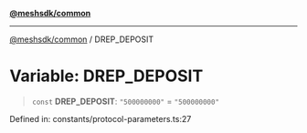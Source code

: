 [**@meshsdk/common**](../README.md)

***

[@meshsdk/common](../globals.md) / DREP\_DEPOSIT

# Variable: DREP\_DEPOSIT

> `const` **DREP\_DEPOSIT**: `"500000000"` = `"500000000"`

Defined in: constants/protocol-parameters.ts:27

